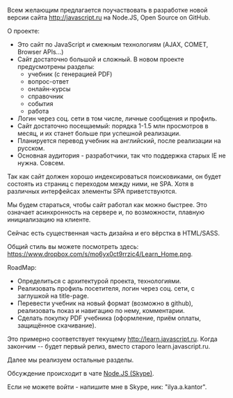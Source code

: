 Всем желающим предлагается поучаствовать в разработке новой версии сайта http://javascript.ru на Node.JS, Open Source on GitHub.

О проекте:

* Это сайт по JavaScript и смежным технологиям (AJAX, COMET, Browser APIs...)
* Сайт достаточно большой и сложный. В новом проекте предусмотрены разделы: 
    * учебник (с генерацией PDF)
    * вопрос-ответ
    * онлайн-курсы
    * справочник
    * события 
    * работа
* Логин через соц. сети в том числе, личные сообщения и профиль.
* Сайт достаточно посещаемый: порядка 1-1.5 млн просмотров в месяц, и их станет больше при успешной реализации.
* Планируется перевод учебник на английский, после реализации на русском.
* Основная аудитория - разработчики, так что поддержка старых IE не нужна. Совсем.

Так как сайт должен хорошо индексироваться поисковиками, он будет состоять из страниц с переходом между ними, не SPA. Хотя в различных интерфейсах элементы SPA приветствуются.

Мы будем стараться, чтобы сайт работал как можно быстрее. Это означает асинхронность на сервере и, по возможности, плавную инициализацию на клиенте.


Сейчас есть существенная часть дизайна и его вёрстка в HTML/SASS.

Общий стиль вы можете посмотреть здесь: https://www.dropbox.com/s/mo6yx0ct9rrzic4/Learn_Home.png.

RoadMap:

* Определиться с архитектурой проекта, технологиями.
* Реализовать профиль посетителя, логин через соц. сети, с заглушкой на title-page.
* Перевести учебник на новый формат (возможно в github), реализовать показ и навигацию по нему, комментарии.
* Сделать покупку PDF учебника (оформление, приём оплаты, защищённое скачивание).

Это примерно соответствует текущему http://learn.javascript.ru. Когда закончим -- будет первый релиз, вместо старого learn.javascript.ru.

Далее мы реализуем остальные разделы.

Обсуждение происходит в чате <a href="http://bit.ly/nodejs-ua">Node.JS (Skype)</a>.

Если не можете войти - напишите мне в Skype, ник: "ilya.a.kantor".




